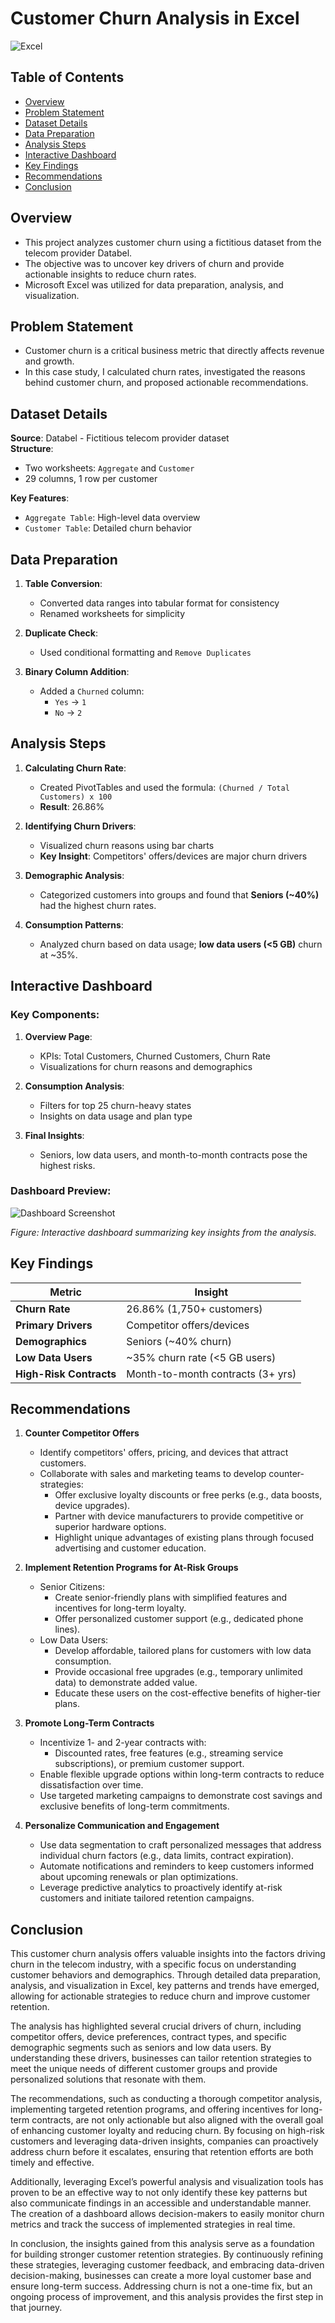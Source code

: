 # Customer Churn Analysis in Excel

![Excel](https://img.shields.io/badge/Excel-Data%20Analysis-blue)

## Table of Contents
* [Overview](#overview)
* [Problem Statement](#problem-statement)
* [Dataset Details](#dataset-details)
* [Data Preparation](#data-preparation)
* [Analysis Steps](#analysis-steps)
* [Interactive Dashboard](#interactive-dashboard)
* [Key Findings](#key-findings)
* [Recommendations](#recommendations)
* [Conclusion](#conclusion)

## Overview

* This project analyzes customer churn using a fictitious dataset from the telecom provider Databel.
* The objective was to uncover key drivers of churn and provide actionable insights to reduce churn rates.
* Microsoft Excel was utilized for data preparation, analysis, and visualization.

## Problem Statement

* Customer churn is a critical business metric that directly affects revenue and growth.  
* In this case study, I calculated churn rates, investigated the reasons behind customer churn, and proposed actionable recommendations.

## Dataset Details

**Source**: Databel - Fictitious telecom provider dataset  
**Structure**:
- Two worksheets: `Aggregate` and `Customer`
- 29 columns, 1 row per customer  

**Key Features**:
- `Aggregate Table`: High-level data overview  
- `Customer Table`: Detailed churn behavior

## Data Preparation

1. **Table Conversion**:
   - Converted data ranges into tabular format for consistency
   - Renamed worksheets for simplicity

2. **Duplicate Check**:
   - Used conditional formatting and `Remove Duplicates`

3. **Binary Column Addition**:
   - Added a `Churned` column:  
     - `Yes` → `1`  
     - `No` → `2`

## Analysis Steps

1. **Calculating Churn Rate**:
   - Created PivotTables and used the formula: `(Churned / Total Customers) x 100`  
   - **Result**: 26.86%

2. **Identifying Churn Drivers**:
   - Visualized churn reasons using bar charts  
   - **Key Insight**: Competitors' offers/devices are major churn drivers  

3. **Demographic Analysis**:
   - Categorized customers into groups and found that **Seniors (~40%)** had the highest churn rates.

4. **Consumption Patterns**:
   - Analyzed churn based on data usage; **low data users (<5 GB)** churn at ~35%.

## Interactive Dashboard

### Key Components:
1. **Overview Page**:
   - KPIs: Total Customers, Churned Customers, Churn Rate
   - Visualizations for churn reasons and demographics  

2. **Consumption Analysis**:
   - Filters for top 25 churn-heavy states  
   - Insights on data usage and plan type

3. **Final Insights**:
   - Seniors, low data users, and month-to-month contracts pose the highest risks.

### Dashboard Preview:
![Dashboard Screenshot](dashboard_preview.png)

*Figure: Interactive dashboard summarizing key insights from the analysis.*

## Key Findings

| Metric                 | Insight                          |
|------------------------|----------------------------------|
| **Churn Rate**         | 26.86% (1,750+ customers)       |
| **Primary Drivers**    | Competitor offers/devices       |
| **Demographics**       | Seniors (~40% churn)            |
| **Low Data Users**     | ~35% churn rate (<5 GB users)   |
| **High-Risk Contracts**| Month-to-month contracts (3+ yrs)|

## Recommendations

1. **Counter Competitor Offers**
   - Identify competitors' offers, pricing, and devices that attract customers.
   - Collaborate with sales and marketing teams to develop counter-strategies:
     - Offer exclusive loyalty discounts or free perks (e.g., data boosts, device upgrades).
     - Partner with device manufacturers to provide competitive or superior hardware options.
     - Highlight unique advantages of existing plans through focused advertising and customer education.

2. **Implement Retention Programs for At-Risk Groups**
   - Senior Citizens:
     - Create senior-friendly plans with simplified features and incentives for long-term loyalty.
     - Offer personalized customer support (e.g., dedicated phone lines).
   - Low Data Users:
     - Develop affordable, tailored plans for customers with low data consumption.
     - Provide occasional free upgrades (e.g., temporary unlimited data) to demonstrate added value.
     - Educate these users on the cost-effective benefits of higher-tier plans.

3. **Promote Long-Term Contracts**
   - Incentivize 1- and 2-year contracts with:
     - Discounted rates, free features (e.g., streaming service subscriptions), or premium customer support.
   - Enable flexible upgrade options within long-term contracts to reduce dissatisfaction over time.
   - Use targeted marketing campaigns to demonstrate cost savings and exclusive benefits of long-term commitments.

4. **Personalize Communication and Engagement**
   - Use data segmentation to craft personalized messages that address individual churn factors (e.g., data limits, contract expiration).
   - Automate notifications and reminders to keep customers informed about upcoming renewals or plan optimizations.
   - Leverage predictive analytics to proactively identify at-risk customers and initiate tailored retention campaigns.

## Conclusion

This customer churn analysis offers valuable insights into the factors driving churn in the telecom industry, with a specific focus on understanding customer behaviors and demographics. Through detailed data preparation, analysis, and visualization in Excel, key patterns and trends have emerged, allowing for actionable strategies to reduce churn and improve customer retention.

The analysis has highlighted several crucial drivers of churn, including competitor offers, device preferences, contract types, and specific demographic segments such as seniors and low data users. By understanding these drivers, businesses can tailor retention strategies to meet the unique needs of different customer groups and provide personalized solutions that resonate with them.

The recommendations, such as conducting a thorough competitor analysis, implementing targeted retention programs, and offering incentives for long-term contracts, are not only actionable but also aligned with the overall goal of enhancing customer loyalty and reducing churn. By focusing on high-risk customers and leveraging data-driven insights, companies can proactively address churn before it escalates, ensuring that retention efforts are both timely and effective.

Additionally, leveraging Excel’s powerful analysis and visualization tools has proven to be an effective way to not only identify these key patterns but also communicate findings in an accessible and understandable manner. The creation of a dashboard allows decision-makers to easily monitor churn metrics and track the success of implemented strategies in real time.

In conclusion, the insights gained from this analysis serve as a foundation for building stronger customer retention strategies. By continuously refining these strategies, leveraging customer feedback, and embracing data-driven decision-making, businesses can create a more loyal customer base and ensure long-term success. Addressing churn is not a one-time fix, but an ongoing process of improvement, and this analysis provides the first step in that journey.
